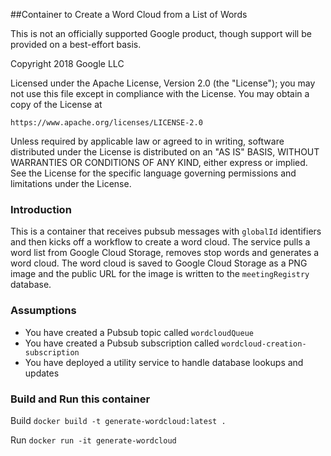 ##Container to Create a Word Cloud from a List of Words

This is not an officially supported Google product, though support will be provided on a best-effort basis.

Copyright 2018 Google LLC

Licensed under the Apache License, Version 2.0 (the "License");
you may not use this file except in compliance with the License.
You may obtain a copy of the License at

    https://www.apache.org/licenses/LICENSE-2.0

Unless required by applicable law or agreed to in writing, software
distributed under the License is distributed on an "AS IS" BASIS,
WITHOUT WARRANTIES OR CONDITIONS OF ANY KIND, either express or implied.
See the License for the specific language governing permissions and
limitations under the License.

### Introduction

This is a container that receives pubsub messages with `globalId` identifiers and then
kicks off a workflow to create a word cloud. The service pulls a word list from Google
Cloud Storage, removes stop words and generates a word cloud. The word cloud is saved to
Google Cloud Storage as a PNG image and the public URL for the image is written to the
`meetingRegistry` database.

### Assumptions

* You have created a Pubsub topic called `wordcloudQueue`
* You have created a Pubsub subscription called `wordcloud-creation-subscription`
* You have deployed a utility service to handle database lookups and updates

### Build and Run this container

Build
`docker build -t generate-wordcloud:latest .`

Run
`docker run -it generate-wordcloud`